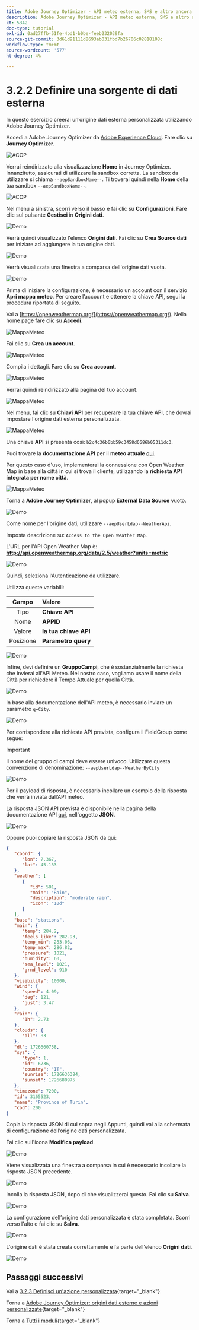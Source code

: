 ```yaml
---
title: Adobe Journey Optimizer - API meteo esterna, SMS e altro ancora - Definire un’origine dati esterna
description: Adobe Journey Optimizer - API meteo esterna, SMS e altro ancora - Definire un’origine dati esterna
kt: 5342
doc-type: tutorial
exl-id: 0ad27ffb-51fe-4bd1-b0be-feeb232039fa
source-git-commit: 3d61d91111d8693ab031fbd7b26706c02818108c
workflow-type: tm+mt
source-wordcount: '577'
ht-degree: 4%

---
```


# 3.2.2 Definire una sorgente di dati esterna

In questo esercizio creerai un’origine dati esterna personalizzata utilizzando Adobe Journey Optimizer.

Accedi a Adobe Journey Optimizer da [Adobe Experience Cloud](https://experience.adobe.com). Fare clic su **Journey Optimizer**.

![ACOP](./../../../../modules/delivery-activation/ajo-b2c/ajob2c-1/images/acophome.png)

Verrai reindirizzato alla visualizzazione **Home** in Journey Optimizer. Innanzitutto, assicurati di utilizzare la sandbox corretta. La sandbox da utilizzare si chiama `--aepSandboxName--`. Ti troverai quindi nella **Home** della tua sandbox `--aepSandboxName--`.

![ACOP](./../../../../modules/delivery-activation/ajo-b2c/ajob2c-1/images/acoptriglp.png)

Nel menu a sinistra, scorri verso il basso e fai clic su **Configurazioni**. Fare clic sul pulsante **Gestisci** in **Origini dati**.

![Demo](./images/menudatasources.png)

Verrà quindi visualizzato l&#39;elenco **Origini dati**.
Fai clic su **Crea Source dati** per iniziare ad aggiungere la tua origine dati.

![Demo](./images/dshome.png)

Verrà visualizzata una finestra a comparsa dell&#39;origine dati vuota.

![Demo](./images/emptyds.png)

Prima di iniziare la configurazione, è necessario un account con il servizio **Apri mappa meteo**. Per creare l’account e ottenere la chiave API, segui la procedura riportata di seguito.

Vai a [https://openweathermap.org/](https://openweathermap.org/). Nella home page fare clic su **Accedi**.

![MappaMeteo](./images/owm.png)

Fai clic su **Crea un account**.

![MappaMeteo](./images/owm1.png)

Compila i dettagli. Fare clic su **Crea account**.

![MappaMeteo](./images/owm2.png)

Verrai quindi reindirizzato alla pagina del tuo account.

![MappaMeteo](./images/owm4.png)

Nel menu, fai clic su **Chiavi API** per recuperare la tua chiave API, che dovrai impostare l&#39;origine dati esterna personalizzata.

![MappaMeteo](./images/owm5.png)

Una chiave **API** si presenta così: `b2c4c36b6bb59c3458d6686b05311dc3`.

Puoi trovare la **documentazione API** per il **meteo attuale** [qui](https://openweathermap.org/current).

Per questo caso d&#39;uso, implementerai la connessione con Open Weather Map in base alla città in cui si trova il cliente, utilizzando la **richiesta API integrata per nome città**.

![MappaMeteo](./images/owm6.png)

Torna a **Adobe Journey Optimizer**, al popup **External Data Source** vuoto.

![Demo](./images/emptyds.png)

Come nome per l&#39;origine dati, utilizzare `--aepUserLdap--WeatherApi`.

Imposta descrizione su: `Access to the Open Weather Map`.

L&#39;URL per l&#39;API Open Weather Map è: **http://api.openweathermap.org/data/2.5/weather?units=metric**

![Demo](./images/dsname.png)

Quindi, seleziona l’Autenticazione da utilizzare.

Utilizza queste variabili:

| Campo | Valore |
|:-----------------------:| :-----------------------|
| Tipo | **Chiave API** |
| Nome | **APPID** |
| Valore | **la tua chiave API** |
| Posizione | **Parametro query** |

![Demo](./images/dsauth.png)

Infine, devi definire un **GruppoCampi**, che è sostanzialmente la richiesta che invierai all&#39;API Meteo. Nel nostro caso, vogliamo usare il nome della Città per richiedere il Tempo Attuale per quella Città.

![Demo](./images/fg.png)

In base alla documentazione dell&#39;API meteo, è necessario inviare un parametro `q=City`.

![Demo](./images/owmapi.png)

Per corrispondere alla richiesta API prevista, configura il FieldGroup come segue:

>[!IMPORTANT]
>
>Il nome del gruppo di campi deve essere univoco. Utilizzare questa convenzione di denominazione: `--aepUserLdap--WeatherByCity`

![Demo](./images/fg1.png)

Per il payload di risposta, è necessario incollare un esempio della risposta che verrà inviata dall’API meteo.

La risposta JSON API prevista è disponibile nella pagina della documentazione API [qui](https://openweathermap.org/current), nell&#39;oggetto **JSON**.

![Demo](./images/owmapi1.png)

Oppure puoi copiare la risposta JSON da qui:

```json
{
   "coord": {
      "lon": 7.367,
      "lat": 45.133
   },
   "weather": [
      {
         "id": 501,
         "main": "Rain",
         "description": "moderate rain",
         "icon": "10d"
      }
   ],
   "base": "stations",
   "main": {
      "temp": 284.2,
      "feels_like": 282.93,
      "temp_min": 283.06,
      "temp_max": 286.82,
      "pressure": 1021,
      "humidity": 60,
      "sea_level": 1021,
      "grnd_level": 910
   },
   "visibility": 10000,
   "wind": {
      "speed": 4.09,
      "deg": 121,
      "gust": 3.47
   },
   "rain": {
      "1h": 2.73
   },
   "clouds": {
      "all": 83
   },
   "dt": 1726660758,
   "sys": {
      "type": 1,
      "id": 6736,
      "country": "IT",
      "sunrise": 1726636384,
      "sunset": 1726680975
   },
   "timezone": 7200,
   "id": 3165523,
   "name": "Province of Turin",
   "cod": 200
}    
```

Copia la risposta JSON di cui sopra negli Appunti, quindi vai alla schermata di configurazione dell’origine dati personalizzata.

Fai clic sull&#39;icona **Modifica payload**.

![Demo](./images/owmapi2.png)

Viene visualizzata una finestra a comparsa in cui è necessario incollare la risposta JSON precedente.

![Demo](./images/owmapi3.png)

Incolla la risposta JSON, dopo di che visualizzerai questo. Fai clic su **Salva**.

![Demo](./images/owmapi4.png)

La configurazione dell’origine dati personalizzata è stata completata. Scorri verso l&#39;alto e fai clic su **Salva**.

![Demo](./images/dssave.png)

L&#39;origine dati è stata creata correttamente e fa parte dell&#39;elenco **Origini dati**.

![Demo](./images/dslist.png)

## Passaggi successivi

Vai a [3.2.3 Definisci un&#39;azione personalizzata](./ex3.md){target="_blank"}

Torna a [Adobe Journey Optimizer: origini dati esterne e azioni personalizzate](journey-orchestration-external-weather-api-sms.md){target="_blank"}

Torna a [Tutti i moduli](./../../../../overview.md){target="_blank"}
